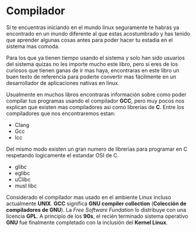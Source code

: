 # Compilador
Si te encuentras iniciando en el mundo linux seguramente te habras ya encontrado en un mundo diferente al que estas acostumbrado y has tenido que aprender algunas cosas antes para poder hacer tu estadia en el sistema mas comoda.

Para los que ya tienen tiempo usando el sistema y solo han sido usuarios del sistema quizas no les importe mucho este libro, pero si eres de los curiosos que tienen ganas de ir mas haya, encontraras en este libro un buen texto de referencia para poderte convertir mas fácilmente en un desarrollador de aplicaciones nativas en linux.

Usualmente en muchos libros encontraras información sobre como poder compilar tus programas usando el compilador **GCC**, pero muy pocos nos explican que existen mas compiladores asi como librerias de **C**. Entre los compiladores que nos encontraremos estan:

- Clang
- Gcc
- Icc

Del mismo modo existen un gran numero de librerias para programar en C respetando logicamente el estandar OSI de C.

- glibc
- eglibc
- uClibc
- musl libc

Considerado el compilador mas usado en el ambiente Linux incluso actualmente **UNIX**. **GCC** significa **GNU compiler collection** (**Colección de compiladores de GNU**).
La *Free Software Fundation* lo distribuye con una licencia **GPL**. A principio de los **90s**, el recién terminado sistema operativo **GNU** fue finalmente completado con la inclusión del **Kernel Linux**.
